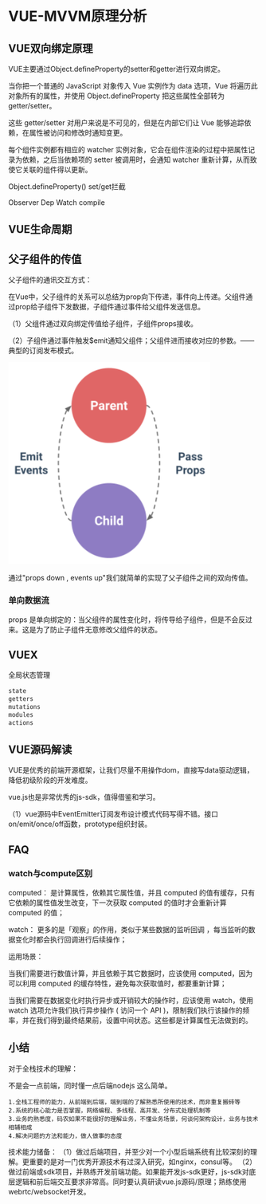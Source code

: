 # VUE-MVVM原理分析

## VUE双向绑定原理

VUE主要通过Object.defineProperty的setter和getter进行双向绑定。

当你把一个普通的 JavaScript 对象传入 Vue 实例作为 data 选项，Vue 将遍历此对象所有的属性，并使用 Object.defineProperty 把这些属性全部转为 getter/setter。

这些 getter/setter 对用户来说是不可见的，但是在内部它们让 Vue 能够追踪依赖，在属性被访问和修改时通知变更。

每个组件实例都有相应的 watcher 实例对象，它会在组件渲染的过程中把属性记录为依赖，之后当依赖项的 setter 被调用时，会通知 watcher 重新计算，从而致使它关联的组件得以更新。

Object.defineProperty()
set/get拦截

Observer
Dep
Watch
compile

## VUE生命周期


## 父子组件的传值

父子组件的通讯交互方式：

在Vue中，父子组件的关系可以总结为prop向下传递，事件向上传递。父组件通过prop给子组件下发数据，子组件通过事件给父组件发送信息。

（1）父组件通过双向绑定传值给子组件，子组件props接收。

（2）子组件通过事件触发$emit通知父组件；父组件进而接收对应的参数。—— 典型的订阅发布模式。

![父子组件的传值原理图](/img/parent-child.png)

通过"props down , events up"我们就简单的实现了父子组件之间的双向传值。


### 单向数据流

props 是单向绑定的：当父组件的属性变化时，将传导给子组件，但是不会反过来。这是为了防止子组件无意修改父组件的状态。


## VUEX

全局状态管理

	state
	getters
	mutations
	modules
	actions


## VUE源码解读

VUE是优秀的前端开源框架，让我们尽量不用操作dom，直接写data驱动逻辑，降低初级阶段的开发难度。

vue.js也是非常优秀的js-sdk，值得借鉴和学习。

（1）vue源码中EventEmitter订阅发布设计模式代码写得不错。接口on/emit/once/off函数，prototype组织封装。

## FAQ 

### watch与compute区别

computed： 是计算属性，依赖其它属性值，并且 computed 的值有缓存，只有它依赖的属性值发生改变，下一次获取 computed 的值时才会重新计算 computed 的值；

watch： 更多的是「观察」的作用，类似于某些数据的监听回调 ，每当监听的数据变化时都会执行回调进行后续操作；

运用场景：

当我们需要进行数值计算，并且依赖于其它数据时，应该使用 computed，因为可以利用 computed 的缓存特性，避免每次获取值时，都要重新计算；

当我们需要在数据变化时执行异步或开销较大的操作时，应该使用 watch，使用 watch 选项允许我们执行异步操作 ( 访问一个 API )，限制我们执行该操作的频率，并在我们得到最终结果前，设置中间状态。这些都是计算属性无法做到的。


## 小结

对于全栈技术的理解：

不是会一点前端，同时懂一点后端nodejs 这么简单。

	1.全栈工程师的能力，从前端到后端，端到端的了解熟悉所使用的技术，而非重复搬砖等
	2.系统的核心能力是否掌握，网络编程、多线程、高并发、分布式处理机制等
	3.业务的熟悉度，码农如果不能很好的理解业务，不懂业务场景，何谈何架构设计，业务与技术相辅相成
	4.解决问题的方法和能力，做人做事的态度

技术能力储备：
	（1）做过后端项目，并至少对一个小型后端系统有比较深刻的理解。更重要的是对一门优秀开源技术有过深入研究，如nginx，consul等。
	（2）做过前端或sdk项目，并熟练开发前端功能。如果能开发js-sdk更好，js-sdk对底层逻辑和前后端交互要求非常高。同时要认真研读vue.js源码/原理；熟练使用webrtc/websocket开发。



